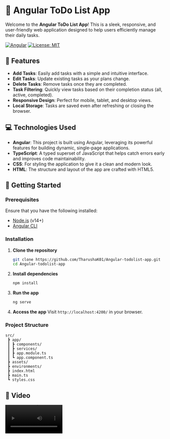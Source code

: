 
# 📝 Angular ToDo List App

Welcome to the **Angular ToDo List App**! This is a sleek, responsive, and user-friendly web application designed to help users efficiently manage their daily tasks.

[![Angular](https://img.shields.io/badge/Angular-v14-red?logo=angular&style=flat-square)](https://angular.io/) [![License: MIT](https://img.shields.io/badge/License-MIT-blue.svg)](LICENSE)

## 🎯 Features
- **Add Tasks**: Easily add tasks with a simple and intuitive interface.
- **Edit Tasks**: Update existing tasks as your plans change.
- **Delete Tasks**: Remove tasks once they are completed.
- **Task Filtering**: Quickly view tasks based on their completion status (all, active, completed).
- **Responsive Design**: Perfect for mobile, tablet, and desktop views.
- **Local Storage**: Tasks are saved even after refreshing or closing the browser.

## 💻 Technologies Used
- **Angular**: This project is built using Angular, leveraging its powerful features for building dynamic, single-page applications.
- **TypeScript**: A typed superset of JavaScript that helps catch errors early and improves code maintainability.
- **CSS**: For styling the application to give it a clean and modern look.
- **HTML**: The structure and layout of the app are crafted with HTML5.

## 🚀 Getting Started

### Prerequisites
Ensure that you have the following installed:
- [Node.js](https://nodejs.org/) (v14+)
- [Angular CLI](https://angular.io/cli)

### Installation

1. **Clone the repository**
   ```bash
   git clone https://github.com/TharushaK01/Angular-todolist-app.git
   cd Angular-todolist-app
   ```

2. **Install dependencies**
   ```bash
   npm install
   ```

3. **Run the app**
   ```bash
   ng serve
   ```

4. **Access the app**
   Visit `http://localhost:4200/` in your browser.

### Project Structure
```plaintext
src/
 ┣ app/
 ┃ ┣ components/
 ┃ ┣ services/
 ┃ ┣ app.module.ts
 ┃ ┗ app.component.ts
 ┣ assets/
 ┣ environments/
 ┣ index.html
 ┣ main.ts
 ┗ styles.css
```

## 📸 Video
<video src='AngularTodo.mp4' width=180/>

## 🛠️ Future Improvements
- **Task Due Dates**: Option to set deadlines for tasks.
- **User Authentication**: Log in and save tasks for different users.
- **Dark Mode**: A switchable dark theme for better user experience.

## 🧑‍💻 Contributing
Contributions are welcome! If you want to contribute to this project:
1. Fork the repo.
2. Create a new branch (`git checkout -b feature-branch`).
3. Make your changes and commit them (`git commit -m 'Added new feature'`).
4. Push your changes (`git push origin feature-branch`).
5. Open a Pull Request.

## 📝 License
This project is licensed under the **MIT License**. See the [LICENSE](LICENSE) file for details.

## ✨ Acknowledgements
Thanks to the [Angular](https://angular.io/) community and all contributors for making this project possible.
